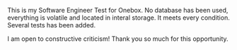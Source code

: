 This is my Software Engineer Test for Onebox. No database has been used, everything is volatile and located in interal storage. It meets every condition. Several tests has been added.

I am open to constructive criticism! Thank you so much for this opportunity.
